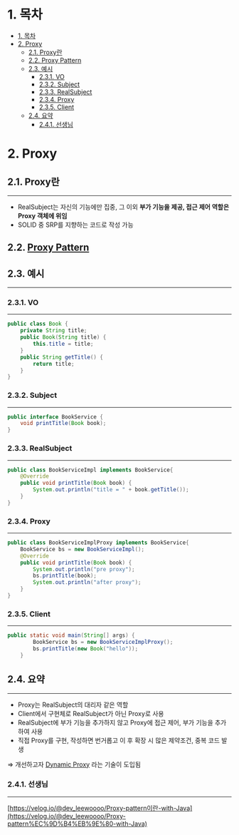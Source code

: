 # 1. 목차

- [1. 목차](#1-목차)
- [2. Proxy](#2-proxy)
  - [2.1. Proxy란](#21-proxy란)
  - [2.2. Proxy Pattern](/Design%20Pattern/Proxy%20Pattern.md)
  - [2.3. 예시](#23-예시)
    - [2.3.1. VO](#231-vo)
    - [2.3.2. Subject](#232-subject)
    - [2.3.3. RealSubject](#233-realsubject)
    - [2.3.4. Proxy](#234-proxy)
    - [2.3.5. Client](#235-client)
  - [2.4. 요약](#24-요약)
    - [2.4.1. 선생님](#241-선생님)



# 2. Proxy

## 2.1. Proxy란

---

- RealSubject는 자신의 기능에만 집중,
그 이외 **부가 기능을 제공, 접근 제어 역할은 Proxy 객체에 위임**
- SOLID 중 SRP를 지향하는 코드로 작성 가능

## 2.2. [Proxy Pattern](/Design%20Pattern/Proxy%20Pattern.md)

## 2.3. 예시

---

### 2.3.1. VO

---

```java
public class Book {
    private String title;
    public Book(String title) {
        this.title = title;
    }
    public String getTitle() {
        return title;
    }
}
```

### 2.3.2. Subject

---

```java
public interface BookService {
    void printTitle(Book book);
}
```

### 2.3.3. RealSubject

---

```java
public class BookServiceImpl implements BookService{
    @Override
    public void printTitle(Book book) {
        System.out.println("title = " + book.getTitle());
    }
}
```

### 2.3.4. Proxy

---

```java
public class BookServiceImplProxy implements BookService{
    BookService bs = new BookServiceImpl();
    @Override
    public void printTitle(Book book) {
        System.out.println("pre proxy");
        bs.printTitle(book);
        System.out.println("after proxy");
    }
}
```

### 2.3.5. Client

---

```java
public static void main(String[] args) {
        BookService bs = new BookServiceImplProxy();
        bs.printTitle(new Book("hello"));
    }
```

## 2.4. 요약

---

- Proxy는 RealSubject의 대리자 같은 역할
- Client에서 구현체로 RealSubject가 아닌 Proxy로 사용
- RealSubject에 부가 기능을 추가하지 않고
Proxy에 접근 제어, 부가 기능을 추가하여 사용
- 직접 Proxy를 구현, 작성하면 번거롭고 이 후 확장 시
많은 제약조건, 중복 코드 발생

⇒ 개선하고자 [Dynamic Proxy](/Java/Dynamic%20Proxy.md) 라는 기술이 도입됨

### 2.4.1. 선생님

---

[https://velog.io/@dev_leewoooo/Proxy-pattern이란-with-Java](https://velog.io/@dev_leewoooo/Proxy-pattern%EC%9D%B4%EB%9E%80-with-Java)